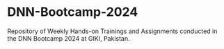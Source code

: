 # DNN-Bootcamp-2024
Repository of Weekly Hands-on Trainings and Assignments conducted in the DNN Bootcamp 2024 at GIKI, Pakistan.
